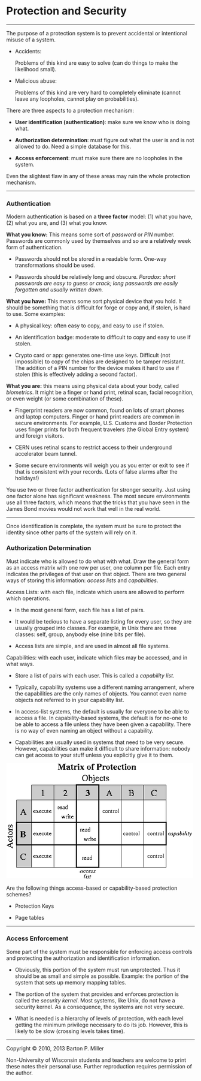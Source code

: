 # Protection and Security

* * *

The purpose of a
protection system is to prevent accidental or
intentional misuse of a system.

- Accidents:

  Problems of this kind are easy to solve (can do things to make
  the likelihood small).

- Malicious abuse:

  Problems of this kind are very
  hard to completely eliminate (cannot leave any loopholes,
  cannot play on probabilities).


There are three aspects to a protection mechanism:

- **User identification (authentication)**: make sure we know who is doing what.

- **Authorization determination**: must figure out what the user
  is and is not allowed to do. Need a simple database for this.

- **Access enforcement**: must make sure there are no loopholes
  in the system.


Even the slightest flaw in any of these areas may ruin the whole
protection mechanism.

* * *

### Authentication

Modern authentication is based on a
**three factor** model:
(1) what you have,
(2) what you are, and
(3) what you know.

**What you know:**
This means some sort of
_password_
or
_PIN_
number.
Passwords are commonly used by themselves and so are a relatively week
form of authentication.

- Passwords should not be stored in a readable form.
   One-way transformations should be used.

- Passwords should be relatively long and obscure.
   _Paradox:_
  _short passwords are easy to guess or crack; long passwords are easily_
  _forgotten and usually written down._

**What you have:**
This means some sort physical device that you hold.
It should be something that is difficult for forge or copy and,
if stolen, is hard to use.
Some examples:

- A physical key: often easy to copy, and easy to use if stolen.

- An identification badge: moderate to difficult to copy and easy to use if
  stolen.

- Crypto card or app:
  generates one-time use keys. Difficult (not impossible) to copy of the
  chips are designed to be tamper resistant.
  The addition of a PIN number for the device makes it hard to use if stolen (this
  is effectively adding a second factor).


**What you are:**
this means using physical data about your body, called
_biometrics_.
It might be a finger or hand print, retinal scan, facial recognition, or even
weight (or some combination of these).

- Fingerprint readers are now common, found on lots of smart phones and
  laptop computers.
  Finger or hand print readers are common in secure environments.
  For example, U.S. Customs and Border Protection uses finger prints
  for both frequent travelers (the Global Entry system) and foreign visitors.

- CERN uses retinal scans to restrict access to their
  underground accelerator beam tunnel.

- Some secure environments will weigh you as you enter or exit to see if
  that is consistent with your records.
  (Lots of false alarms after the holidays!)


You use two or three factor authentication for stronger security.
Just using one factor alone has significant weakness.
The most secure environments use all three factors, which means that the
tricks that you have seen in the James Bond movies would not work that
well in the real world.

* * *

Once identification is complete, the system must be sure to protect
the identity since other parts of the system will rely on it.

### Authorization Determination

Must indicate who is allowed to do
what with what. Draw the general form as an access matrix with one row
per user, one column per file. Each entry indicates the
privileges of that user on that object. There are two general ways of
storing this information: _access lists_ and _capabilities_.

Access Lists: with each file, indicate which users are allowed
to perform which operations.

- In the most general form, each file has a list
  of  pairs.

- It would be tedious to have a separate
  listing for every user, so they are usually grouped into classes.
  For example, in Unix there are three classes: self, group, anybody
  else (nine bits per file).

- Access lists are simple, and are used in almost all file systems.


Capabilities: with each user, indicate which files may be accessed,
and in what ways.

- Store a list of  pairs with each user.
  This is called a _capability list_.

- Typically, capability systems use a different naming
  arrangement, where the capabilities are the only names
  of objects. You cannot even name objects not referred to in
  your capability list.

- In access-list systems, the default is usually for everyone
  to be able to access a file. In capability-based systems, the
  default is for no-one to be able to access a file unless they
  have been given a capability. There is no way of even naming
  an object without a capability.

- Capabilities are usually used in systems that need to be very secure.
  However, capabilities can make it difficult to share information:
  nobody can get access to your stuff unless you explicitly give
  it to them.


![Protection Matrix](figures/s28.matrix.gif)

Are the following things access-based or capability-based
protection schemes?

- Protection Keys

- Page tables


* * *

### Access Enforcement

Some part of the system must be responsible
for enforcing access controls and protecting the authorization and
identification information.

- Obviously, this portion of the system must run unprotected.
  Thus it should be as small and simple as possible. Example:
  the portion of the system that sets up memory mapping
  tables.

- The portion of the system that provides and enforces
  protection is called the _security kernel_. Most
  systems, like Unix, do not have a security kernel. As
  a consequence, the systems are not very secure.


- What is needed is a hierarchy of levels of protection, with each
  level getting the minimum privilege necessary to do its job.
  However, this is likely to be slow (crossing levels takes time).


* * *

Copyright © 2010, 2013 Barton P. Miller

Non-University of Wisconsin students and teachers are welcome
to print these notes their personal use.
Further reproduction requires permission of the author.


